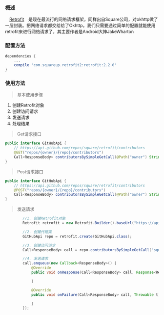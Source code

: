 ### 概述
　[Retrofit][1]　是现在最流行的网络请求框架，同样出自Square公司，对okhttp做了一层封装。把网络请求都交给给了Okhttp，我们只需要通过简单的配置就能使用retrofit来进行网络请求了，其主要作者是Android大神JakeWharton

### 配置方法

``` gradle
dependencies {
    ...
    compile 'com.squareup.retrofit2:retrofit:2.2.0'
}
```

### 使用方法

> 基本使用步骤

 1. 创建Retrofit对象
 2. 创建访问请求
 3. 发送请求
 4. 处理结果

> Get请求接口 
 
``` java
public interface GitHubApi {
    // https://api.github.com/repos/square/retrofit/contributors
    @GET("repos/{owner}/{repo}/contributors")
    Call<ResponseBody> contributorsBySimpleGetCall(@Path("owner") String owner, @Path("repo") String repo);
}

```

> Post请求接口 
 
``` java
public interface GitHubApi {
    // https://api.github.com/repos/square/retrofit/contributors
    @POST("repos/{owner}/{repo}/contributors")
    Call<ResponseBody> contributorsBySimpleGetCall(@Path("owner") String owner, @Path("repo") String repo);
}

```

> 发送请求

``` java
        //1. 创建Retrofit对象
        Retrofit retrofit = new Retrofit.Builder().baseUrl("https://api.github.com/").build();

        //2. 创建代理类
        GitHubApi repo = retrofit.create(GitHubApi.class);

        //3. 创建访问请求
        Call<ResponseBody> call = repo.contributorsBySimpleGetCall("square","retrofit");

        //4. 发送请求
        call.enqueue(new Callback<ResponseBody>() {
            @Override
            public void onResponse(Call<ResponseBody> call, Response<ResponseBody> response) {

            }

            @Override
            public void onFailure(Call<ResponseBody> call, Throwable t) {

            }
        });
```



  [1]: https://github.com/square/retrofit
